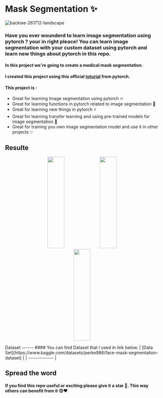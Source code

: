 # Mask Segmentation ✨



![backiee-261712-landscape](https://github.com/0nE01/Image-Segmentation-with-pytorch/assets/127254729/a4c0719b-c9fe-40d9-b6a2-111dd55e3ae4)



### Have you ever wounderd to learn image segmentation using pytorch ? your in right pleace! You can learn image segmentation with your custom dataset using pytorch and learn new things about pytorch in this repo. 
#### In this project we're going to create a medical mask segmentation.
#### I created this project using this official [toturial](https://pytorch.org/tutorials/intermediate/torchvision_tutorial.html) from pytorch.

#### This project is  :
* Great for learning Image segmentation using pytorch 🔥
* Great for learning functions in pytorch related to image segmentation 💪
* Great for learning new things in pytorch ⚡
* Great for learning transfer learning and using pre-trained models for image segmentation 🤖
* Great for training you own image segmentation model and use it in other projects ✨

Resulte
----



<p align="center" width="100%">
   <img src="https://github.com/0nE01/Mask-Segmentation/assets/127254729/04e7221a-343e-426a-9296-9483cfca31a1" width="33%" height="300">
  <img src="https://github.com/0nE01/Mask-Segmentation/assets/127254729/88644a84-888a-4f50-87ca-f3d85d325b67"  width="33%" height="300">
  <img src="https://github.com/0nE01/Mask-Segmentation/assets/127254729/2d058296-841e-4d07-862f-7cda46aba839"  width="33%" height="300">
</p>
Dataset
------
#### You can find Dataset that I used in link below.
| [Data Set](https://www.kaggle.com/datasets/perke986/face-mask-segmentation-dataset) |
| ------------- | 

## Spread the word
#### If you find this repo useful or exciting please give it a star 🎇. This way others can benefit from it 😊❤

